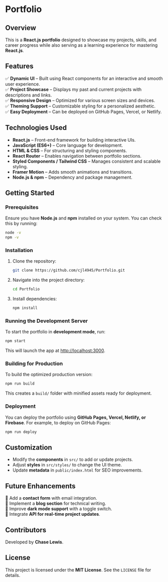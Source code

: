 # Portfolio

## Overview
This is a **React.js portfolio** designed to showcase my projects, skills, and career progress while also serving as a learning experience for mastering **React.js**.

## Features
✅ **Dynamic UI** – Built using React components for an interactive and smooth user experience.  
✅ **Project Showcase** – Displays my past and current projects with descriptions and links.  
✅ **Responsive Design** – Optimized for various screen sizes and devices.  
✅ **Theming Support** – Customizable styling for a personalized aesthetic.  
✅ **Easy Deployment** – Can be deployed on GitHub Pages, Vercel, or Netlify.

## Technologies Used
- **React.js** – Front-end framework for building interactive UIs.
- **JavaScript (ES6+)** – Core language for development.
- **HTML & CSS** – For structuring and styling components.
- **React Router** – Enables navigation between portfolio sections.
- **Styled Components / Tailwind CSS** – Manages consistent and scalable styling.
- **Framer Motion** – Adds smooth animations and transitions.
- **Node.js & npm** – Dependency and package management.

## Getting Started
### Prerequisites
Ensure you have **Node.js** and **npm** installed on your system. You can check this by running:
```bash
node -v
npm -v
```

### Installation
1. Clone the repository:
   ```bash
   git clone https://github.com/cjl4945/Portfolio.git
   ```
2. Navigate into the project directory:
   ```bash
   cd Portfolio
   ```
3. Install dependencies:
   ```bash
   npm install
   ```

### Running the Development Server
To start the portfolio in **development mode**, run:
```bash
npm start
```
This will launch the app at [http://localhost:3000](http://localhost:3000).

### Building for Production
To build the optimized production version:
```bash
npm run build
```
This creates a `build/` folder with minified assets ready for deployment.

### Deployment
You can deploy the portfolio using **GitHub Pages, Vercel, Netlify, or Firebase**. For example, to deploy on GitHub Pages:
```bash
npm run deploy
```

## Customization
- Modify the **components** in `src/` to add or update projects.
- Adjust **styles** in `src/styles/` to change the UI theme.
- Update **metadata** in `public/index.html` for SEO improvements.

## Future Enhancements
🔹 Add a **contact form** with email integration.  
🔹 Implement a **blog section** for technical writing.  
🔹 Improve **dark mode support** with a toggle switch.  
🔹 Integrate **API for real-time project updates**.

## Contributors
Developed by **Chase Lewis**.

## License
This project is licensed under the **MIT License**. See the `LICENSE` file for details.
